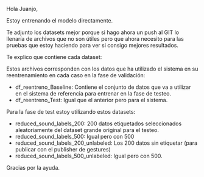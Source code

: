 Hola Juanjo,

Estoy entrenando el modelo directamente.

Te adjunto los datasets mejor porque si hago ahora un push al GIT lo llenaría de archivos que no son útiles pero que ahora necesito para las pruebas que estoy haciendo para ver si consigo mejores resultados.

Te explico que contiene cada dataset:

Estos archivos corresponden con los datos que ha utilizado el sistema en su reentrenamiento en cada caso en la fase de validación:

- df_reentreno_Baseline: Contiene el conjunto de datos que va a utilizar en el sistema de referencia para entrenar en la fase de testeo.
- df_reentreno_Test: Igual que el anterior pero para el sistema.

Para la fase de test estoy utilizando estos datasets:

- reduced_sound_labels_200: 200 datos etiquetados seleccionados aleatoriamente del dataset grande original para el testeo.
- reduced_sound_labels_500: Igual pero con 500
- reduced_sound_labels_200_unlabeled: Los 200 datos sin etiquetar (para publicar con el publisher de gestures)
- reduced_sound_labels_500_unlabeled: Igual pero con 500.

Gracias por la ayuda.
